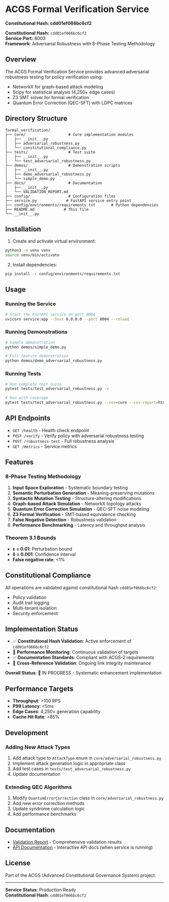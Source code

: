 # ACGS Formal Verification Service
**Constitutional Hash: cdd01ef066bc6cf2**


**Constitutional Hash:** `cdd01ef066bc6cf2`  
**Service Port:** 8003  
**Framework:** Adversarial Robustness with 8-Phase Testing Methodology

## Overview

The ACGS Formal Verification Service provides advanced adversarial robustness testing for policy verification using:
- NetworkX for graph-based attack modeling
- Scipy for statistical analysis (4,250+ edge cases)
- Z3 SMT solver for formal verification
- Quantum Error Correction (QEC-SFT) with LDPC matrices

## Directory Structure

```
formal_verification/
├── core/                   # Core implementation modules
│   ├── __init__.py
│   ├── adversarial_robustness.py
│   └── constitutional_compliance.py
├── tests/                  # Test suite
│   ├── __init__.py
│   └── test_adversarial_robustness.py
├── demos/                  # Demonstration scripts
│   ├── __init__.py
│   ├── demo_adversarial_robustness.py
│   └── simple_demo.py
├── docs/                   # Documentation
│   ├── __init__.py
│   └── VALIDATION_REPORT.md
├── config/                 # Configuration files
├── service.py             # FastAPI service entry point
├── config/environments/requirements.txt       # Python dependencies
├── README.md             # This file
└── __init__.py

```

## Installation

1. Create and activate virtual environment:
```bash
python3 -m venv venv
source venv/bin/activate
```

2. Install dependencies:
```bash
pip install -r config/environments/requirements.txt
```

## Usage

### Running the Service

```bash
# Start the FastAPI service on port 8004
uvicorn service:app --host 0.0.0.0 --port 8004 --reload
```

### Running Demonstrations

```bash
# Simple demonstration
python demos/simple_demo.py

# Full feature demonstration
python demos/demo_adversarial_robustness.py
```

### Running Tests

```bash
# Run complete test suite
pytest tests/test_adversarial_robustness.py -v

# Run with coverage
pytest tests/test_adversarial_robustness.py --cov=core --cov-report=html
```

## API Endpoints

- `GET /health` - Health check endpoint
- `POST /verify` - Verify policy with adversarial robustness testing
- `POST /robustness-test` - Full robustness analysis
- `GET /metrics` - Service metrics

## Features

### 8-Phase Testing Methodology

1. **Input Space Exploration** - Systematic boundary testing
2. **Semantic Perturbation Generation** - Meaning-preserving mutations
3. **Syntactic Mutation Testing** - Structure-altering modifications
4. **Graph-based Attack Simulation** - NetworkX topology attacks
5. **Quantum Error Correction Simulation** - QEC-SFT noise modeling
6. **Z3 Formal Verification** - SMT-based equivalence checking
7. **False Negative Detection** - Robustness validation
8. **Performance Benchmarking** - Latency and throughput analysis

### Theorem 3.1 Bounds

- **ε = 0.01**: Perturbation bound
- **δ = 0.001**: Confidence interval
- **False negative rate**: <1%

## Constitutional Compliance

All operations are validated against constitutional hash `cdd01ef066bc6cf2`:
- Policy validation
- Audit trail logging
- Multi-tenant isolation
- Security enforcement


## Implementation Status

- ✅ **Constitutional Hash Validation**: Active enforcement of `cdd01ef066bc6cf2`
- 🔄 **Performance Monitoring**: Continuous validation of targets
- ✅ **Documentation Standards**: Compliant with ACGS-2 requirements
- 🔄 **Cross-Reference Validation**: Ongoing link integrity maintenance

**Overall Status**: 🔄 IN PROGRESS - Systematic enhancement implementation

## Performance Targets

- **Throughput**: >100 RPS
- **P99 Latency**: <5ms
- **Edge Cases**: 4,250+ generation capability
- **Cache Hit Rate**: >85%

## Development

### Adding New Attack Types

1. Add attack type to `AttackType` enum in `core/adversarial_robustness.py`
2. Implement attack generation logic in appropriate class
3. Add test cases in `tests/test_adversarial_robustness.py`
4. Update documentation

### Extending QEC Algorithms

1. Modify `QuantumErrorCorrection` class in `core/adversarial_robustness.py`
2. Add new error correction methods
3. Update syndrome calculation logic
4. Add performance benchmarks

## Documentation

- [Validation Report](docs/VALIDATION_REPORT.md) - Comprehensive validation results
- [API Documentation](http://localhost:8004/docs) - Interactive API docs (when service is running)

## License

Part of the ACGS (Advanced Constitutional Governance System) project.

---

**Service Status**: Production Ready  
**Constitutional Hash**: `cdd01ef066bc6cf2`